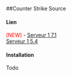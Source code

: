 ##Counter Strike Source

#### Lien
<span style="color:red">[NEW]</span> - [Serveur 1 7.1](http://192.168.1.252/jeux/CSS_UG_7_1.zip)  
[Serveur 1 5.4](http://192.168.1.252/jeux/CSS_UG_5_4.zip)  


#### Installation 
Todo